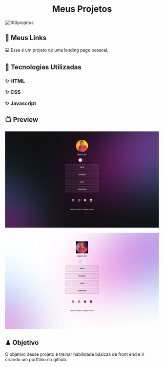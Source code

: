 <h1 align="center">Meus Projetos </h1>
<img alt="100projetos" title="logomarca" src="./logo2.png">
<h2> 🧠 Meus Links</h2>
<p>
 💻 Esse é um projeto de uma landing page pessoal.
</p>
<h2> 🚀 Tecnologias Utilizadas</h2>
<h3>
<p> ✨ HTML</p>
<p> ✨ CSS</p>
<p> ✨ Javascript</p>
</h3>
<h2> 📺 Preview</h2>
<p>
<img src=".github/tela1.png">
<p>
<p>
<img src=".github/tela2.png">
<p>
<h2> ♟ Objetivo</h2>
<p>
O objetivo desse projeto é treinar habilidade básicas de front end e ir criando um portfólio no github.
</p>
